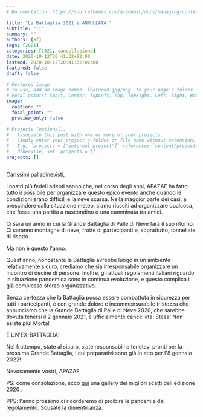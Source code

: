 ```yaml
---
# Documentation: https://sourcethemes.com/academic/docs/managing-content/

title: "La Battaglia 2021 è ANNULLATA!"
subtitle: ":("
summary: ""
authors: [af]
tags: [2021]
categories: [2021, cancellazione]
date: 2020-10-12T20:41:32+02:00
lastmod: 2020-10-12T20:41:32+02:00
featured: false
draft: false

# Featured image
# To use, add an image named `featured.jpg/png` to your page's folder.
# Focal points: Smart, Center, TopLeft, Top, TopRight, Left, Right, BottomLeft, Bottom, BottomRight.
image:
  caption: ""
  focal_point: ""
  preview_only: false

# Projects (optional).
#   Associate this post with one or more of your projects.
#   Simply enter your project's folder or file name without extension.
#   E.g. `projects = ["internal-project"]` references `content/project/deep-learning/index.md`.
#   Otherwise, set `projects = []`.
projects: []
---
```


Carissimi palladinevisti,

i nostri più fedeli adepti sanno che, nel corso degli anni, APAZAF ha fatto tutto il possibile per organizzare questo epico evento anche quando le condizioni erano difficili e la neve scarsa.
Nella maggior parte dei casi, a prescindere dalla situazione meteo, siamo riusciti ad organizzare qualcosa, che fosse una partita a nascondino o una camminata tra amici.

Ci sarà un anno in cui la Grande Battaglia di Palle di Neve farà il suo ritorno.
Ci saranno montagne di neve, frotte di partecipanti e, soprattutto, tonnellate di risotto.

Ma non è questo l'anno.

Quest'anno, nonostante la Battaglia avrebbe luogo in un ambiente relativamente sicuro, crediamo che sia irresponsabile organizzare un incontro di decine di persone.
Inoltre, gli attuali regolamenti italiani riguardo la situazione pandemica sono in continua evoluzione, e questo complica il già complesso sforzo organizzativo.

Senza certezza che la Battaglia possa essere combattuta in sicurezza per tutti i partecipanti, è con grande dolore e incommensurabile tristezza che annunciamo che la Grande Battaglia di Palle di Neve 2020, che sarebbe dovuta tenersi il 2 gennaio 2021, è ufficialmente cancellata! Stesa! Non esiste più! Morta!

È UN'EX-BATTAGLIA!

Nel frattempo, state al sicuro, siate responsabili e tenetevi pronti per la prossima Grande Battaglia, i cui preparativi sono già in atto per l'8 gennaio 2022!

Nevosamente vostri, APAZAF

PS: come consolazione, ecco [qui](/it/gallery) una gallery dei migliori scatti dell'edizione 2020 .

PPS: l'anno prossimo ci ricorderemo di proibire le pandemie dal [regolamento](/it/rules). Scusate la dimenticanza.
